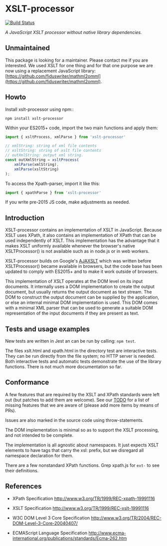 # XSLT-processor

[![Build Status](https://travis-ci.com/fiduswriter/xslt-processor.svg?branch=master)](https://travis-ci.com/fiduswriter/xslt-processor)

_A JavaScript XSLT processor without native library dependencies._

## Unmaintained

This package is looking for a maintainer. Please contact me if you are interested. We used XSLT for one thing and for that one purpose we are now using a replacement JavaScript library: [https://github.com/fiduswriter/mathml2omml](https://github.com/fiduswriter/mathml2omml).


## Howto

Install xslt-processor using npm::

```
npm install xslt-processor
```

Within your ES2015+ code, import the two main functions and apply them:

```js
import { xsltProcess, xmlParse } from 'xslt-processor'

// xmlString: string of xml file contents
// xsltString: string of xslt file contents
// outXmlString: output xml string.
const outXmlString = xsltProcess(
	xmlParse(xmlString),
	xmlParse(xsltString)
);
```

To access the Xpath-parser, import it like this:

```js
import { xpathParse } from 'xslt-processor'
```

If you write pre-2015 JS code, make adjustments as needed.


## Introduction

XSLT-processor contains an implementation of XSLT in JavaScript. Because XSLT uses
XPath, it also contains an implementation of XPath that can be used
independently of XSLT. This implementation has the advantage that it
makes XSLT uniformly available whenever the browser's native XSLTProcessor()
is not available such as in node.js or in web workers.

XSLT-processor builds on Google's [AJAXSLT](https://github.com/4031651/ajaxslt)
which was written before XSLTProcessor() became available in browsers, but the
code base has been updated to comply with ES2015+ and to make it work outside of
browsers.

This implementation of XSLT operates at the DOM level on its input
documents. It internally uses a DOM implementation to create the
output document, but usually returns the output document as text
stream. The DOM to construct the output document can be supplied by
the application, or else an internal minimal DOM implementation is
used. This DOM comes with a minimal XML parser that can be used to
generate a suitable DOM representation of the input documents if they
are present as text.


## Tests and usage examples

New tests are written in Jest an can be run by calling: `npm test`.

The files xslt.html and xpath.html in the directory test are interactive tests. They can be run directly from the file system; no HTTP server is needed.
Both interactive tests and automatic tests demonstrate the use of the library functions. There is not much more documentation so far.

## Conformance

A few features that are required by the XSLT and XPath standards were left out (but patches to add them are welcome).
See our [TODO](TODO.md) for a list of missing features that we are aware of (please add more items by means of PRs).

Issues are also marked in the source code using throw-statements.

The DOM implementation is minimal so as to support the XSLT processing, and not intended to be complete.

The implementation is all agnostic about namespaces. It just expects
XSLT elements to have tags that carry the xsl: prefix, but we
disregard all namespace declaration for them.

There are a few nonstandard XPath functions. Grep xpath.js for `ext-` to see their definitions.


## References

- XPath Specification http://www.w3.org/TR/1999/REC-xpath-19991116

- XSLT Specification http://www.w3.org/TR/1999/REC-xslt-19991116

- W3C DOM Level 3 Core Specification http://www.w3.org/TR/2004/REC-DOM-Level-3-Core-20040407/

- ECMAScript Language Specification http://www.ecma-international.org/publications/standards/Ecma-262.htm
